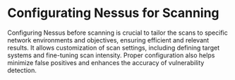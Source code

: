 # Configurating Nessus for Scanning

Configuring Nessus before scanning is crucial to tailor the scans to specific network environments and objectives, ensuring efficient and relevant results. It allows customization of scan settings, including defining target systems and fine-tuning scan intensity. Proper configuration also helps minimize false positives and enhances the accuracy of vulnerability detection.

<h2></h2>

